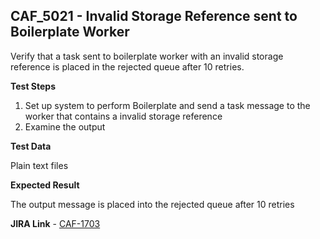 ## CAF_5021 - Invalid Storage Reference sent to Boilerplate Worker ##

Verify that a task sent to boilerplate worker with an invalid storage reference is placed in the rejected queue after 10 retries.

**Test Steps**

1. Set up system to perform Boilerplate and send a task message to the worker that contains a invalid storage reference
2. Examine the output

**Test Data**

Plain text files

**Expected Result**

The output message is placed into the rejected queue after 10 retries

**JIRA Link** - [CAF-1703](https://jira.autonomy.com/browse/CAF-1703)




